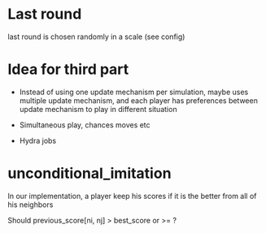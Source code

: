 # Last round

last round is chosen randomly in a scale (see config)

# Idea for third part

* Instead of using one update mechanism per simulation, maybe uses multiple
update mechanism, and each player has preferences between update mechanism
to play in different situation

* Simultaneous play, chances moves etc

* Hydra jobs

# unconditional_imitation

In our implementation, a player keep his scores if it is the better from
all of his neighbors

Should previous_score[ni, nj] > best_score or >= ?
